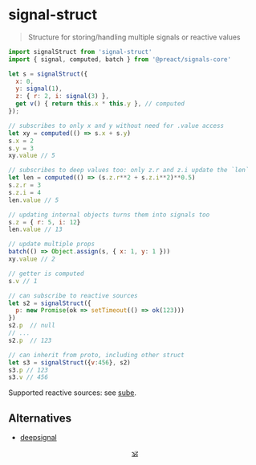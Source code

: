 # signal-struct

> Structure for storing/handling multiple signals or reactive values

```js
import signalStruct from 'signal-struct'
import { signal, computed, batch } from '@preact/signals-core'

let s = signalStruct({
  x: 0,
  y: signal(1),
  z: { r: 2, i: signal(3) },
  get v() { return this.x * this.y }, // computed
});

// subscribes to only x and y without need for .value access
let xy = computed(() => s.x + s.y)
s.x = 2
s.y = 3
xy.value // 5

// subscribes to deep values too: only z.r and z.i update the `len`
let len = computed(() => (s.z.r**2 + s.z.i**2)**0.5)
s.z.r = 3
s.z.i = 4
len.value // 5

// updating internal objects turns them into signals too
s.z = { r: 5, i: 12}
len.value // 13

// update multiple props
batch(() => Object.assign(s, { x: 1, y: 1 }))
xy.value // 2

// getter is computed
s.v // 1

// can subscribe to reactive sources
let s2 = signalStruct({
  p: new Promise(ok => setTimeout(() => ok(123)))
})
s2.p  // null
// ...
s2.p  // 123

// can inherit from proto, including other struct
let s3 = signalStruct({v:456}, s2)
s3.p // 123
s3.v // 456
```

Supported reactive sources: see [sube](https://github.com/dy/sube).
<!--
Supported signals: [@preact/signals](https://github.com/preactjs/signals), [usignal](https://www.npmjs.com/package/usignal), [value-ref](https://github.com/dy/value-ref). -->

## Alternatives

* [deepsignal](https://github.com/luisherranz/deepsignal)

<p align="center"><a href="https://github.com/krsnzd/license/">🕉</a></p>
